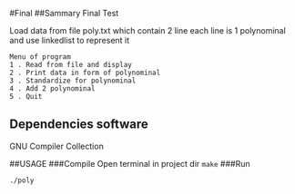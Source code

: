 

#Final
##Sammary
Final Test

Load data from file poly.txt which contain 2 line each line is 1 polynominal and use linkedlist to represent it


```
Menu of program
1 . Read from file and display
2 . Print data in form of polynominal
3 . Standardize for polynominal
4 . Add 2 polynominal
5 . Quit
```

## Dependencies software
GNU Compiler Collection

##USAGE
###Compile
Open terminal in project dir `make`
###Run

```
./poly
```
